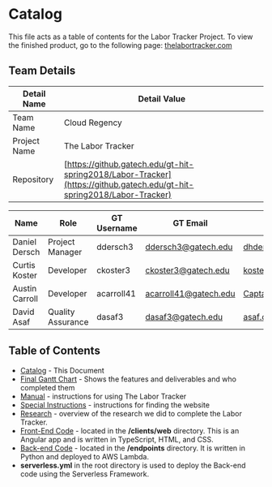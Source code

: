 Catalog
===

This file acts as a table of contents for the Labor Tracker Project. To view the finished product, go to the following page: [thelabortracker.com](https://thelabortracker.com/)

## Team Details

| Detail Name | Detail Value |
| -------- | -------- |
| Team Name | Cloud Regency |
| Project Name | The Labor Tracker |
| Repository | [https://github.gatech.edu/gt-hit-spring2018/Labor-Tracker](https://github.gatech.edu/gt-hit-spring2018/Labor-Tracker) |

| Name | Role | GT Username| GT Email | Preferred Email |
| -------- | -------- |-------- | -------- |-------- |
| Daniel Dersch | Project Manager | ddersch3 |ddersch3@gatech.edu| dhdersch@gmail.com |
| Curtis Koster | Developer | ckoster3 |  ckoster3@gatech.edu | koster.curtis@gmail.com |
| Austin Carroll | Developer | acarroll41 | acarroll41@gatech.edu | CaptainTino00@gmail.com |
| David Asaf | Quality Assurance | dasaf3 |dasaf3@gatech.edu| asaf.david.e@gmail.com |


## Table of Contents

* [Catalog](https://github.gatech.edu/gt-hit-spring2018/Labor-Tracker/blob/master/Final%20Delivery/Catalog%20-%20Cloud%20Regency.pdf) - This Document
* [Final Gantt Chart](https://github.gatech.edu/gt-hit-spring2018/Labor-Tracker/blob/master/Final%20Delivery/Final%20Gantt%20Chart%20-%20Cloud%20Regency.pdf) - Shows the features and deliverables and who completed them
* [Manual](https://github.gatech.edu/gt-hit-spring2018/Labor-Tracker/blob/master/Final%20Delivery/Manual%20-%20Cloud%20Regency.pdf) - instructions for using The Labor Tracker
* [Special Instructions](https://github.gatech.edu/gt-hit-spring2018/Labor-Tracker/blob/master/Final%20Delivery/Special%20Instructions%20-%20Cloud%20Regency.pdf) - instructions for finding the website
* [Research](https://github.gatech.edu/gt-hit-spring2018/Labor-Tracker/tree/master/Final%20Delivery/Research) - overview of the research we did to complete the Labor Tracker.
* [Front-End Code](https://github.gatech.edu/gt-hit-spring2018/Labor-Tracker/tree/master/clients/web) - located in the **/clients/web** directory. This is an Angular app and is written in TypeScript, HTML, and CSS.
* [Back-end Code](https://github.gatech.edu/gt-hit-spring2018/Labor-Tracker/tree/master/endpoints) - located in the **/endpoints** directory. It is written in Python and deployed to AWS Lambda.
* **serverless.yml** in the root directory is used to deploy the Back-end code using the Serverless Framework.